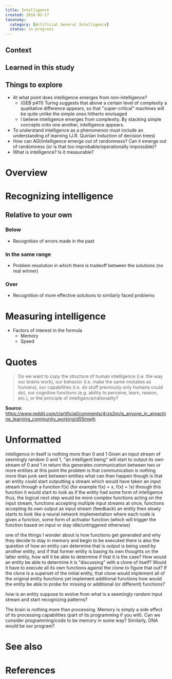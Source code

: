 ```yaml
---
title: Intelligence
created: 2016-02-17
taxonomy:
  category: [Artificial General Intelligence]
  status: in progress
---
```


## Context

## Learned in this study

## Things to explore
* At what point does intelligence emerges from non-intelligence?
    * (GEB p411) Turing suggests that above a certain level of complexity a qualitative difference appears, so that "super-critical" machines will be quite unlike the simple ones hitherto envisaged
	* I believe intelligence emerges from complexity. By stacking simple concepts onto one another, intelligence appears.
* To understand intelligence as a phenomenon must include an understanding of learning (J.R. Quinlan Induction of decision trees)
* How can AGI/intelligence emerge out of randomness? Can it emerge out of randomness (or is that too improbable/operationally impossible)?
* What is intelligence? Is it measurable?

# Overview

# Recognizing intelligence
## Relative to your own
### Below
* Recognition of errors made in the past

### In the same range
* Problem resolution in which there is tradeoff between the solutions (no real winner)

### Over
* Recognition of more effective solutions to similarly faced problems

# Measuring intelligence
* Factors of interest in the formula
	* Memory
	* Speed

# Quotes

> Do we want to copy the structure of human intelligence (i.e. the way our brains work), our behavior (i.e. make the same mistakes as humans), our capabilities (i.e. do stuff previously only humans could do), our cognitive functions (e.g. ability to perceive, learn, reason, etc.), or the principle of intelligence/rationality?

**Source:** https://www.reddit.com/r/artificial/comments/4rzp2m/is_anyone_in_aimachine_learning_community_working/d55mwjh

# Unformatted
intelligence in itself is nothing more than 0 and 1
Given an input stream of seemingly random 0 and 1, "an intelligent being" will start to output its own stream of 0 and 1 in return
this generates communication between two or more entities
at this point the problem is that communication is nothing more than junk sent between entities
what can then happen though is that an entity could start outputting a stream which would have taken an input stream through a function f(x) (for example f(x) = x, f(x) = !x)
through this function it would start to look as if the entity had some form of intelligence
thus, the logical next step would be more complex functions acting on the input stream, functions accepting multiple input streams at once, functions accepting its own output as input stream (feedback)
an entity then slowly starts to look like a neural network implementation where each node is given a function, some form of activator function (which will trigger the function based on input or stay idle/untriggered otherwise)

one of the things I wonder about is how functions get generated and why they decide to stay in memory and begin to be executed
there is also the question of how an entity can determine that is output is being used by another entity, and if that former entity is basing its own thoughts on the latter entity, how will it be able to determine if that it is the case? How would an entity be able to determine it is "discussing" with a clone of itself? Would it have to execute all its own functions against the clone to figure that out? If the clone is a superset of the initial entity, that clone would implement all of the original entity functions yet implement additional functions
how would the entity be able to probe for missing or additional (or different) functions?

how is an entity suppose to evolve from what is a seemingly random input stream and start recognizing patterns?

The brain is nothing more than processing. Memory is simply a side effect of its processing capabilities (part of its programming if you will). Can we consider programming/code to be memory in some way? Similarly, DNA would be our program?


# See also

# References
